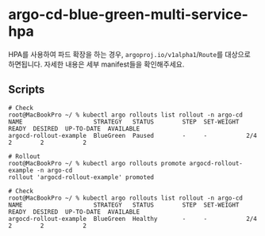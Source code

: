 
# argo-cd-blue-green-multi-service-hpa

HPA를 사용하여 파드 확장을 하는 경우,
`argoproj.io/v1alpha1`/`Route`를 대상으로 하면됩니다.
자세한 내용은 세부 manifest들을 확인해주세요.

## Scripts

```shell
# Check
root@MacBookPro ~/ % kubectl argo rollouts list rollout -n argo-cd
NAME                    STRATEGY   STATUS        STEP  SET-WEIGHT  READY  DESIRED  UP-TO-DATE  AVAILABLE
argocd-rollout-example  BlueGreen  Paused        -     -           2/4    2        2           2        

# Rollout
root@MacBookPro ~/ % kubectl argo rollouts promote argocd-rollout-example -n argo-cd
rollout 'argocd-rollout-example' promoted

# Check
root@MacBookPro ~/ % kubectl argo rollouts list rollout -n argo-cd
NAME                    STRATEGY   STATUS        STEP  SET-WEIGHT  READY  DESIRED  UP-TO-DATE  AVAILABLE
argocd-rollout-example  BlueGreen  Healthy       -     -           2/4    2        2           2        
```